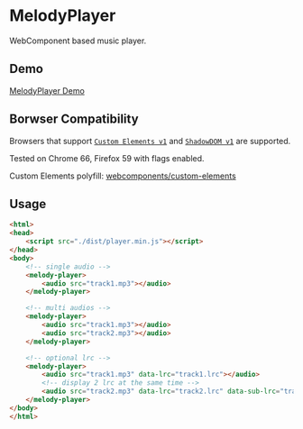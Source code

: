 # MelodyPlayer

WebComponent based music player.

## Demo

[MelodyPlayer Demo](http://rocka.github.io/melody-player)

## Borwser Compatibility

Browsers that support [`Custom Elements v1`](cd1) and [`ShadowDOM v1`](sd1) are supported.

Tested on Chrome 66, Firefox 59 with flags enabled.

Custom Elements polyfill: [webcomponents/custom-elements](wce)

## Usage

```html
<html>
<head>
    <script src="./dist/player.min.js"></script>
</head>
<body>
    <!-- single audio -->
    <melody-player>
        <audio src="track1.mp3"></audio>
    </melody-player>

    <!-- multi audios -->
    <melody-player>
        <audio src="track1.mp3"></audio>
        <audio src="track2.mp3"></audio>
    </melody-player>

    <!-- optional lrc -->
    <melody-player>
        <audio src="track1.mp3" data-lrc="track1.lrc"></audio>
        <!-- display 2 lrc at the same time -->
        <audio src="track2.mp3" data-lrc="track2.lrc" data-sub-lrc="track2.zh.lrc"></audio>
    </melody-player>
</body>
</html>
```

[ce1]: https://caniuse.com/#feat=custom-elementsv1
[sd1]: https://caniuse.com/#feat=shadowdomv1
[wce]: https://github.com/webcomponents/custom-elements
